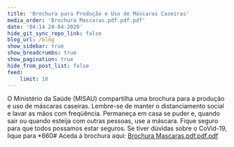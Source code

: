 ```yaml
---
title: 'Brochura para Produção e Uso de Máscaras Caseiras'
media_order: 'Brochura Mascaras.pdf.pdf.pdf'
date: '04:14 28-04-2020'
hide_git_sync_repo_link: false
blog_url: /blog
show_sidebar: true
show_breadcrumbs: true
show_pagination: true
hide_from_post_list: false
feed:
    limit: 10
---
```


O Ministério da Saúde (MISAU) compartilha uma brochura para a produção e uso de máscaras caseiras.  Lembre-se de manter o distanciamento social e lavar as mãos com freqüência.  Permaneça em casa se puder e, quando sair ou quando esteija com outras pessoas, use a máscara. Fique seguro para que todos possamos estar seguros. Se tiver dúvidas sobre o CoVid-19, lique para *660#
Aceda à brochura aqui: [Brochura Mascaras.pdf.pdf.pdf](Brochura%20Mascaras.pdf.pdf.pdf)